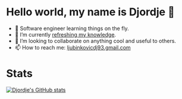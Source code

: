 # Hello world, my name is Djordje 👋

- 🐧 Software engineer learning things on the fly.
- 📖 I’m currently [refreshing my knowledge](https://teachyourselfcs.com/).
- 👯 I’m looking to collaborate on anything cool and useful to others.
- 📫 How to reach me: [ljubinkovicdj93.gmail.com](mailto:ljubinkovicdj93@gmail.com)

# Stats
[![Djordje's GitHub stats](https://github-readme-stats.vercel.app/api?username=ljubinkovicdj93&count_private=true&show_icons=true&theme=swift&hide_rank=false)](https://github.com/anuraghazra/github-readme-stats)
